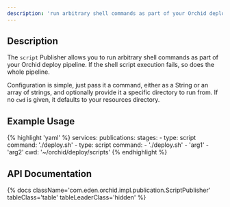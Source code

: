 ```yaml
---
description: 'run arbitrary shell commands as part of your Orchid deploy pipeline.'
---
```


## Description

The `script` Publisher allows you to run arbitrary shell commands as part of your Orchid deploy pipeline. If the shell
script execution fails, so does the whole pipeline. 

Configuration is simple, just pass it a command, either as a String or an array of strings, and optionally provide it
a specific directory to run from. If no `cwd` is given, it defaults to your resources directory.

## Example Usage

{% highlight 'yaml' %}
services:
  publications: 
    stages: 
      - type: script
        command: './deploy.sh'
      - type: script 
        command:
          - './deploy.sh' 
          - 'arg1' 
          - 'arg2'
        cwd: '~/orchid/deploy/scripts'
{% endhighlight %}

## API Documentation

{% docs className='com.eden.orchid.impl.publication.ScriptPublisher' tableClass='table' tableLeaderClass='hidden' %}
